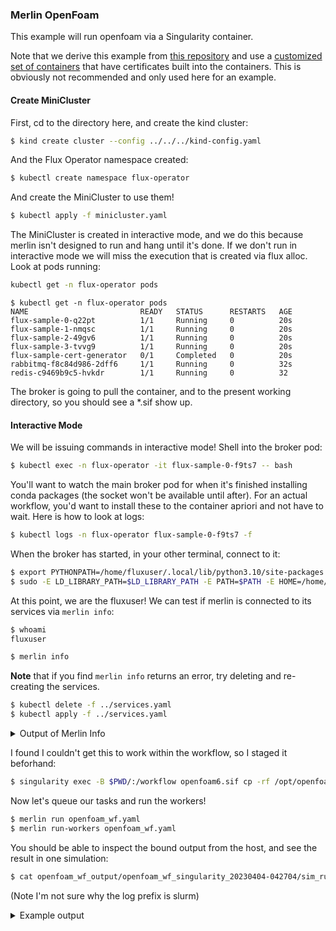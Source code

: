 ### Merlin OpenFoam

This example will run openfoam via a Singularity container.

Note that we derive this example from [this repository](https://github.com/rse-ops/flux-hpc/tree/main/merlin-demos)
and use a [customized set of containers](https://github.com/rse-ops/flux-hpc/tree/main/merlin-demos-certs) that have
certificates built into the containers. This is obviously not recommended and only used here for an example.

#### Create MiniCluster

First, cd to the directory here, and create the kind cluster:

```bash
$ kind create cluster --config ../../../kind-config.yaml
```

And the Flux Operator namespace created:

```bash
$ kubectl create namespace flux-operator
```

And create the MiniCluster to use them!

```bash
$ kubectl apply -f minicluster.yaml
```

The MiniCluster is created in interactive mode, and we do this because merlin isn't designed to
run and hang until it's done. If we don't run in interactive mode we will miss the execution
that is created via flux alloc. Look at pods running:

```bash
kubectl get -n flux-operator pods
```
```console
$ kubectl get -n flux-operator pods
NAME                         READY   STATUS      RESTARTS   AGE
flux-sample-0-q22pt          1/1     Running     0          20s
flux-sample-1-nmqsc          1/1     Running     0          20s
flux-sample-2-49gv6          1/1     Running     0          20s
flux-sample-3-tvvg9          1/1     Running     0          20s
flux-sample-cert-generator   0/1     Completed   0          20s
rabbitmq-f8c84d986-2dff6     1/1     Running     0          32s
redis-c9469b9c5-hvkdr        1/1     Running     0          32
```

The broker is going to pull the container, and to the present working directory, so you
should see a *.sif show up.

#### Interactive Mode

We will be issuing commands in interactive mode! Shell into the broker pod:

```bash
$ kubectl exec -n flux-operator -it flux-sample-0-f9ts7 -- bash
```

You'll want to watch the main broker pod for when it's finished installing conda packages
(the socket won't be available until after). For an actual workflow, you'd want to install these
to the container apriori and not have to wait. Here is how to look at logs:

```bash
$ kubectl logs -n flux-operator flux-sample-0-f9ts7 -f
```

When the broker has started, in your other terminal, connect to it:

```bash
$ export PYTHONPATH=/home/fluxuser/.local/lib/python3.10/site-packages:/opt/conda/lib/python3.10
$ sudo -E LD_LIBRARY_PATH=$LD_LIBRARY_PATH -E PATH=$PATH -E HOME=/home/fluxuser -E PYTHONPATH=$PYTHONPATH -u fluxuser flux proxy local:///var/run/flux/local bash
```

At this point, we are the fluxuser! We can test if merlin is connected to its services via `merlin info`:

```bash
$ whoami
fluxuser
```
```bash
$ merlin info
```

**Note** that if you find `merlin info` returns an error, try deleting and re-creating the services.

```bash
$ kubectl delete -f ../services.yaml 
$ kubectl apply -f ../services.yaml 
```

<details>

<summary>Output of Merlin Info</summary>

```console
[2023-04-03 22:48:54: INFO] Reading app config from file /home/fluxuser/.merlin/app.yaml
  
                                                
       *      
   *~~~~~                                       
  *~~*~~~*      __  __           _ _       
 /   ~~~~~     |  \/  |         | (_)      
     ~~~~~     | \  / | ___ _ __| |_ _ __  
    ~~~~~*     | |\/| |/ _ \ '__| | | '_ \ 
   *~~~~~~~    | |  | |  __/ |  | | | | | |
  ~~~~~~~~~~   |_|  |_|\___|_|  |_|_|_| |_|
 *~~~~~~~~~~~                                    
   ~~~*~~~*    Machine Learning for HPC Workflows                                 
              


Merlin Configuration
-------------------------

 config_file        | /home/fluxuser/.merlin/app.yaml
 is_debug           | False
 merlin_home        | /home/fluxuser/.merlin
 merlin_home_exists | True
 broker server      | amqps://fluxuser:******@rabbitmq:5671//merlinu
 broker ssl         | {'keyfile': '/cert_rabbitmq/client_rabbitmq_key.pem', 'certfile': '/cert_rabbitmq/client_rabbitmq_certificate.pem', 'ca_certs': '/cert_rabbitmq/ca_certificate.pem', 'cert_reqs': <VerifyMode.CERT_REQUIRED: 2>}
 results server     | rediss://redis:6379/0
 results ssl        | {'ssl_keyfile': '/cert_redis/client_redis_key.pem', 'ssl_certfile': '/cert_redis/client_redis_certificate.pem', 'ssl_ca_certs': '/cert_redis/ca_certificate.pem', 'ssl_cert_reqs': <VerifyMode.CERT_REQUIRED: 2>}

Checking server connections:
----------------------------
broker server connection: OK
results server connection: OK

Python Configuration
-------------------------

 $ which python3
/opt/conda/bin/python3

 $ python3 --version
Python 3.10.9

 $ which pip3
/opt/conda/bin/pip3

 $ pip3 --version
pip 23.0 from /opt/conda/lib/python3.10/site-packages/pip (python 3.10)

"echo $PYTHONPATH"
/usr/lib/flux/python3.1:/home/fluxuser/.local/lib/python3.10/site-packages
```

</details>

I found I couldn't get this to work within the workflow, so I staged it beforhand:

```bash
$ singularity exec -B $PWD/:/workflow openfoam6.sif cp -rf /opt/openfoam6/tutorials/incompressible/icoFoam/cavity/cavity /workflow/cavity
```
Now let's queue our tasks and run the workers! 

```bash
$ merlin run openfoam_wf.yaml 
$ merlin run-workers openfoam_wf.yaml
```

You should be able to inspect the bound output from the host, and see the result in one simulation:

```bash
$ cat openfoam_wf_output/openfoam_wf_singularity_20230404-042704/sim_runs/00/00/sim_runs.slurm.out 
```
(Note I'm not sure why the log prefix is slurm)

<details>

<summary>Example output</summary>

```console
/workflow/openfoam_wf_output/openfoam_wf_singularity_20230404-042704/sim_runs/00/00
cavity
sim_runs.slurm.sh
/workflow/openfoam_wf_output/openfoam_wf_singularity_20230404-042704/sim_runs/00/00/cavity
0
constant
system
singularity exec --bind  /workflow/openfoam_wf_output/openfoam_wf_singularity_20230404-042704/sim_runs/00/00:/merlin_sample,/workflow/openfoam_wf_output/openfoam_wf_singularity_20230404-042704/sim_runs/00/00/cavity:/cavity /workflow/openfoam6.sif /merlin_sample/run_openfoam 16.696213872840325
***** Setting up control parameters ***** 
Running icoFoam
/*---------------------------------------------------------------------------*\
  =========                 |
  \\      /  F ield         | OpenFOAM: The Open Source CFD Toolbox
   \\    /   O peration     | Website:  https://openfoam.org
    \\  /    A nd           | Version:  6
     \\/     M anipulation  |
\*---------------------------------------------------------------------------*/
Build  : 6-e29811f5dff8
Exec   : postProcess -func enstrophy
Date   : Apr 04 2023
Time   : 04:27:41
Host   : "flux-sample-2"
PID    : 3594
I/O    : uncollated
Case   : //cavity
nProcs : 1
sigFpe : Enabling floating point exception trapping (FOAM_SIGFPE).
fileModificationChecking : Monitoring run-time modified files using timeStampMaster (fileModificationSkew 10)
allowSystemOperations : Allowing user-supplied system call operations

// * * * * * * * * * * * * * * * * * * * * * * * * * * * * * * * * * * * * * //
Create time

Create mesh for time = 0

Time = 0

Reading fields:
    volVectorFields: U

Executing functionObjects
    functionObjects::enstrophy enstrophy writing field: enstrophy

Time = 0.100445

Reading fields:
    volVectorFields: U

Executing functionObjects
    functionObjects::enstrophy enstrophy writing field: enstrophy

Time = 0.199551

Reading fields:
    volVectorFields: U

Executing functionObjects
    functionObjects::enstrophy enstrophy writing field: enstrophy

Time = 0.299996

Reading fields:
    volVectorFields: U

Executing functionObjects
    functionObjects::enstrophy enstrophy writing field: enstrophy

Time = 0.400441

Reading fields:
    volVectorFields: U

Executing functionObjects
    functionObjects::enstrophy enstrophy writing field: enstrophy

Time = 0.499546

Reading fields:
    volVectorFields: U

Executing functionObjects
    functionObjects::enstrophy enstrophy writing field: enstrophy

Time = 0.599991

Reading fields:
    volVectorFields: U

Executing functionObjects
    functionObjects::enstrophy enstrophy writing field: enstrophy

Time = 0.700436

Reading fields:
    volVectorFields: U

Executing functionObjects
    functionObjects::enstrophy enstrophy writing field: enstrophy

Time = 0.799542

Reading fields:
    volVectorFields: U

Executing functionObjects
    functionObjects::enstrophy enstrophy writing field: enstrophy

Time = 0.899987

Reading fields:
    volVectorFields: U

Executing functionObjects
    functionObjects::enstrophy enstrophy writing field: enstrophy

Time = 1.000432

Reading fields:
    volVectorFields: U

Executing functionObjects
    functionObjects::enstrophy enstrophy writing field: enstrophy

End

/*---------------------------------------------------------------------------*\
  =========                 |
  \\      /  F ield         | OpenFOAM: The Open Source CFD Toolbox
   \\    /   O peration     | Website:  https://openfoam.org
    \\  /    A nd           | Version:  6
     \\/     M anipulation  |
\*---------------------------------------------------------------------------*/
Build  : 6-e29811f5dff8
Exec   : foamToVTK
Date   : Apr 04 2023
Time   : 04:27:41
Host   : "flux-sample-2"
PID    : 3595
I/O    : uncollated
Case   : //cavity
nProcs : 1
sigFpe : Enabling floating point exception trapping (FOAM_SIGFPE).
fileModificationChecking : Monitoring run-time modified files using timeStampMaster (fileModificationSkew 10)
allowSystemOperations : Allowing user-supplied system call operations

// * * * * * * * * * * * * * * * * * * * * * * * * * * * * * * * * * * * * * //
Create time

Create mesh for time = 0

Time: 0
    volScalarFields            : p enstrophy
    volVectorFields            : U

    Internal  : "//cavity/VTK/cavity_0.vtk"
    Original cells:400 points:882   Additional cells:0  additional points:0

    Patch     : "//cavity/VTK/movingWall/movingWall_0.vtk"
    Patch     : "//cavity/VTK/fixedWalls/fixedWalls_0.vtk"
    Patch     : "//cavity/VTK/frontAndBack/frontAndBack_0.vtk"
Time: 0.100445
    volScalarFields            : p enstrophy
    volVectorFields            : U

    Internal  : "//cavity/VTK/cavity_75.vtk"
    Patch     : "//cavity/VTK/movingWall/movingWall_75.vtk"
    Patch     : "//cavity/VTK/fixedWalls/fixedWalls_75.vtk"
    Patch     : "//cavity/VTK/frontAndBack/frontAndBack_75.vtk"
    surfScalarFields  : phi
Time: 0.199551
    volScalarFields            : p enstrophy
    volVectorFields            : U

    Internal  : "//cavity/VTK/cavity_149.vtk"
    Patch     : "//cavity/VTK/movingWall/movingWall_149.vtk"
    Patch     : "//cavity/VTK/fixedWalls/fixedWalls_149.vtk"
    Patch     : "//cavity/VTK/frontAndBack/frontAndBack_149.vtk"
    surfScalarFields  : phi
Time: 0.299996
    volScalarFields            : p enstrophy
    volVectorFields            : U

    Internal  : "//cavity/VTK/cavity_224.vtk"
    Patch     : "//cavity/VTK/movingWall/movingWall_224.vtk"
    Patch     : "//cavity/VTK/fixedWalls/fixedWalls_224.vtk"
    Patch     : "//cavity/VTK/frontAndBack/frontAndBack_224.vtk"
    surfScalarFields  : phi
Time: 0.400441
    volScalarFields            : p enstrophy
    volVectorFields            : U

    Internal  : "//cavity/VTK/cavity_299.vtk"
    Patch     : "//cavity/VTK/movingWall/movingWall_299.vtk"
    Patch     : "//cavity/VTK/fixedWalls/fixedWalls_299.vtk"
    Patch     : "//cavity/VTK/frontAndBack/frontAndBack_299.vtk"
    surfScalarFields  : phi
Time: 0.499546
    volScalarFields            : p enstrophy
    volVectorFields            : U

    Internal  : "//cavity/VTK/cavity_373.vtk"
    Patch     : "//cavity/VTK/movingWall/movingWall_373.vtk"
    Patch     : "//cavity/VTK/fixedWalls/fixedWalls_373.vtk"
    Patch     : "//cavity/VTK/frontAndBack/frontAndBack_373.vtk"
    surfScalarFields  : phi
Time: 0.599991
    volScalarFields            : p enstrophy
    volVectorFields            : U

    Internal  : "//cavity/VTK/cavity_448.vtk"
    Patch     : "//cavity/VTK/movingWall/movingWall_448.vtk"
    Patch     : "//cavity/VTK/fixedWalls/fixedWalls_448.vtk"
    Patch     : "//cavity/VTK/frontAndBack/frontAndBack_448.vtk"
    surfScalarFields  : phi
Time: 0.700436
    volScalarFields            : p enstrophy
    volVectorFields            : U

    Internal  : "//cavity/VTK/cavity_523.vtk"
    Patch     : "//cavity/VTK/movingWall/movingWall_523.vtk"
    Patch     : "//cavity/VTK/fixedWalls/fixedWalls_523.vtk"
    Patch     : "//cavity/VTK/frontAndBack/frontAndBack_523.vtk"
    surfScalarFields  : phi
Time: 0.799542
    volScalarFields            : p enstrophy
    volVectorFields            : U

    Internal  : "//cavity/VTK/cavity_597.vtk"
    Patch     : "//cavity/VTK/movingWall/movingWall_597.vtk"
    Patch     : "//cavity/VTK/fixedWalls/fixedWalls_597.vtk"
    Patch     : "//cavity/VTK/frontAndBack/frontAndBack_597.vtk"
    surfScalarFields  : phi
Time: 0.899987
    volScalarFields            : p enstrophy
    volVectorFields            : U

    Internal  : "//cavity/VTK/cavity_672.vtk"
    Patch     : "//cavity/VTK/movingWall/movingWall_672.vtk"
    Patch     : "//cavity/VTK/fixedWalls/fixedWalls_672.vtk"
    Patch     : "//cavity/VTK/frontAndBack/frontAndBack_672.vtk"
    surfScalarFields  : phi
Time: 1.000432
    volScalarFields            : p enstrophy
    volVectorFields            : U

    Internal  : "//cavity/VTK/cavity_747.vtk"
    Patch     : "//cavity/VTK/movingWall/movingWall_747.vtk"
    Patch     : "//cavity/VTK/fixedWalls/fixedWalls_747.vtk"
    Patch     : "//cavity/VTK/frontAndBack/frontAndBack_747.vtk"
    surfScalarFields  : phi
End
```

Note that if you need to re-run (or try again) you need to purge the queues:

```bash
# Do this until you see no messages
$ merlin purge openfoam_wf.yaml  -f

# This can be run once after the above
$ flux job cancelall -f
$ flux job purge --force --num-limit=0
```

You'll see the tasks pick up in celery and a huge stream of output! You can also
look at the logs of redis and rabbitmq (the other containers) to see them receiving data.
We currently just run openfoam and generate data, and you can see both flux jobs running
to generate it:

```bash
$ flux jobs -a
```
```console
$ flux jobs -a
       JOBID USER     NAME       ST NTASKS NNODES     TIME INFO
   ƒA86QZ2qm fluxuser merlin      R      1      1   45.89s flux-sample-2
   ƒA84PS1aX fluxuser merlin      R      1      1   45.97s flux-sample-3
   ƒ8oEEtiFh fluxuser merlin     CA      1      1   1.799m flux-sample-1
   ƒ8oGHVioH fluxuser merlin     CA      1      1   1.797m flux-sample-0
```

And some output (I installed tree 🌲️)!

```bash
$ find openfoam_wf_output/ -name MERLIN_FINISHED
```
```console
openfoam_wf_output/openfoam_wf_singularity_20230404-045711/sim_runs/00/00/MERLIN_FINISHED
openfoam_wf_output/openfoam_wf_singularity_20230404-045711/setup/MERLIN_FINISHED
```

Note there are additional steps in the workflow "combine-outputs" and "learn" 
but I found dimension errors in both. When you are done, exit and:

```bash
$ kubectl delete -f ./examples/launchers/merlin/singlarity-openfoam/minicluster.yaml
$ kubectl delete -f ./examples/launchers/merlin/services.yaml
```

